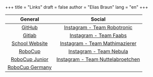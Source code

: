 +++
title = "Links"
draft = false
author = "Elias Braun"
lang = "en"
+++

| General                                                        | Social                                                                                    |
| :------------------------------------------------------------: | :---------------------------------------------------------------------------------------: |
| [GitHub](https://github.com/Robotik-Lessing-Gymnasium-Neu-Ulm) | [Instagram - Team Robotronic](https://www.instagram.com/robotroniclgnu/)                  |
| [Gitlab](https://gitlab.tghd.dev/explore)                      | [Instagram - Team Faabs](https://www.instagram.com/team_faabs/)                           |
| [School Website](https://lgnu.de)                              | [Instagram - Team Mathimazierer](https://www.instagram.com/mathimazierer_robotics/)       |
| [RoboCup](https://robocup.org)                                 | [Instagram - Team Nebula](https://www.instagram.com/roboticsnebula/)                      |
| [RoboCup Junior](https://junior.robocup.org/)                  | [Instagram - Team Nuttelabroetchen](https://www.instagram.com/nutellabroetchen_robotics/) |
| [RoboCup Germany](https://robocupjunior.de/)                   | []()|